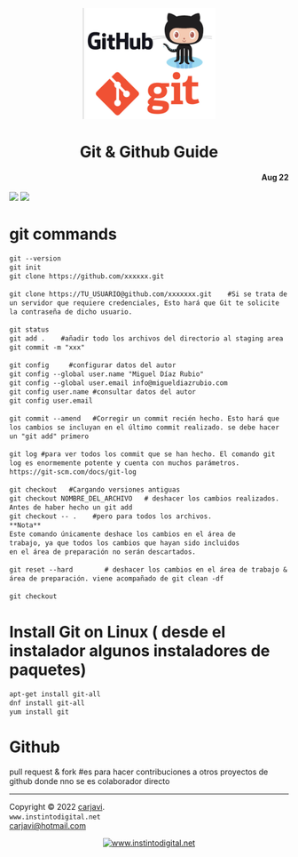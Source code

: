<p align="center"><img src="https://raw.githubusercontent.com/carjavi/github-guide/master/img/GitHub_Git_logo.png" height="200" alt=" " /></p>
<h1 align="center">Git & Github Guide</h1> 
<h4 align="right">Aug 22</h4>

<img src="https://img.shields.io/badge/OS-Linux%20GNU-yellowgreen">
<img src="https://img.shields.io/badge/OS-Windows%2011-blue">


# git commands
```
git --version
git init
git clone https://github.com/xxxxxx.git

git clone https://TU_USUARIO@github.com/xxxxxxx.git    #Si se trata de un servidor que requiere credenciales, Esto hará que Git te solicite la contraseña de dicho usuario.

git status
git add .    #añadir todo los archivos del directorio al staging area
git commit -m "xxx"

git config     #configurar datos del autor
git config --global user.name "Miguel Díaz Rubio"
git config --global user.email info@migueldiazrubio.com
git config user.name #consultar datos del autor
git config user.email 

git commit --amend   #Corregir un commit recién hecho. Esto hará que los cambios se incluyan en el último commit realizado. se debe hacer un "git add" primero

git log #para ver todos los commit que se han hecho. El comando git log es enormemente potente y cuenta con muchos parámetros. https://git-scm.com/docs/git-log

git checkout   #Cargando versiones antiguas
git checkout NOMBRE_DEL_ARCHIVO   # deshacer los cambios realizados. Antes de haber hecho un git add
git checkout -- .    #pero para todos los archivos.
**Nota** 
Este comando únicamente deshace los cambios en el área de
trabajo, ya que todos los cambios que hayan sido incluidos
en el área de preparación no serán descartados.

git reset --hard        # deshacer los cambios en el área de trabajo & área de preparación. viene acompañado de git clean -df

git checkout

```
# Install Git on Linux ( desde el instalador algunos instaladores de paquetes)
```
apt-get install git-all
dnf install git-all
yum install git
```

# Github

pull request & fork #es para hacer contribuciones a otros proyectos de github donde nno se es colaborador directo





---
Copyright &copy; 2022 [carjavi](https://github.com/carjavi). <br>
```www.instintodigital.net``` <br>
carjavi@hotmail.com <br>
<p align="center">
    <a href="https://instintodigital.net/" target="_blank"><img src="https://raw.githubusercontent.com/carjavi/github-guide/master/img/developer.png" height="100" alt="www.instintodigital.net"></a>
</p>
